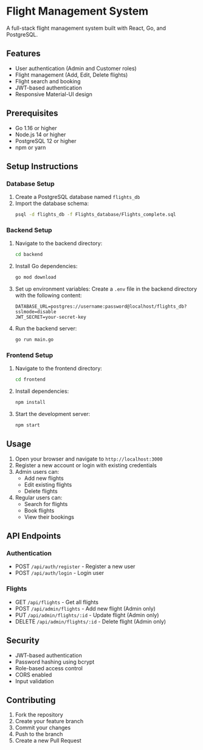 # Flight Management System

A full-stack flight management system built with React, Go, and PostgreSQL.

## Features

- User authentication (Admin and Customer roles)
- Flight management (Add, Edit, Delete flights)
- Flight search and booking
- JWT-based authentication
- Responsive Material-UI design

## Prerequisites

- Go 1.16 or higher
- Node.js 14 or higher
- PostgreSQL 12 or higher
- npm or yarn

## Setup Instructions

### Database Setup

1. Create a PostgreSQL database named `flights_db`
2. Import the database schema:
   ```bash
   psql -d flights_db -f Flights_database/Flights_complete.sql
   ```

### Backend Setup

1. Navigate to the backend directory:
   ```bash
   cd backend
   ```

2. Install Go dependencies:
   ```bash
   go mod download
   ```

3. Set up environment variables:
   Create a `.env` file in the backend directory with the following content:
   ```
   DATABASE_URL=postgres://username:password@localhost/flights_db?sslmode=disable
   JWT_SECRET=your-secret-key
   ```

4. Run the backend server:
   ```bash
   go run main.go
   ```

### Frontend Setup

1. Navigate to the frontend directory:
   ```bash
   cd frontend
   ```

2. Install dependencies:
   ```bash
   npm install
   ```

3. Start the development server:
   ```bash
   npm start
   ```

## Usage

1. Open your browser and navigate to `http://localhost:3000`
2. Register a new account or login with existing credentials
3. Admin users can:
   - Add new flights
   - Edit existing flights
   - Delete flights
4. Regular users can:
   - Search for flights
   - Book flights
   - View their bookings

## API Endpoints

### Authentication
- POST `/api/auth/register` - Register a new user
- POST `/api/auth/login` - Login user

### Flights
- GET `/api/flights` - Get all flights
- POST `/api/admin/flights` - Add new flight (Admin only)
- PUT `/api/admin/flights/:id` - Update flight (Admin only)
- DELETE `/api/admin/flights/:id` - Delete flight (Admin only)

## Security

- JWT-based authentication
- Password hashing using bcrypt
- Role-based access control
- CORS enabled
- Input validation

## Contributing

1. Fork the repository
2. Create your feature branch
3. Commit your changes
4. Push to the branch
5. Create a new Pull Request 